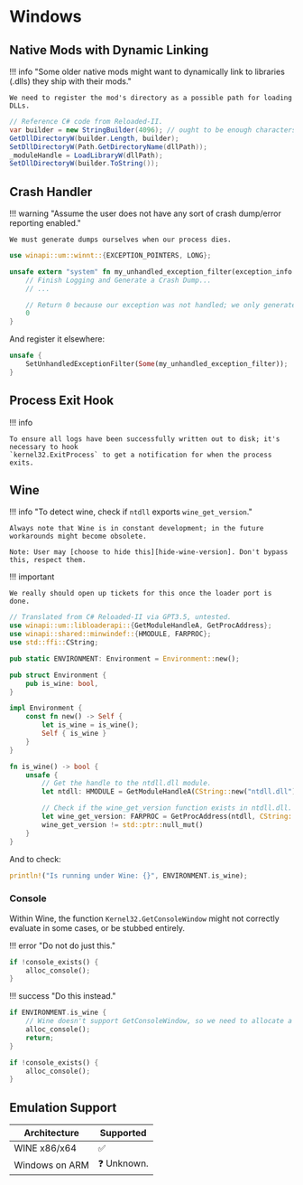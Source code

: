 ﻿# Windows

## Native Mods with Dynamic Linking

!!! info "Some older native mods might want to dynamically link to libraries (.dlls) they ship with their mods."
 
    We need to register the mod's directory as a possible path for loading DLLs.

```csharp
// Reference C# code from Reloaded-II.
var builder = new StringBuilder(4096); // ought to be enough characters given most programs break at 260 anyway.
GetDllDirectoryW(builder.Length, builder);
SetDllDirectoryW(Path.GetDirectoryName(dllPath));
_moduleHandle = LoadLibraryW(dllPath);
SetDllDirectoryW(builder.ToString());
```

## Crash Handler

!!! warning "Assume the user does not have any sort of crash dump/error reporting enabled."

    We must generate dumps ourselves when our process dies.

```rust
use winapi::um::winnt::{EXCEPTION_POINTERS, LONG};

unsafe extern "system" fn my_unhandled_exception_filter(exception_info: *mut EXCEPTION_POINTERS) -> LONG {
    // Finish Logging and Generate a Crash Dump...
    // ...

    // Return 0 because our exception was not handled; we only generated a dump.
    0
}
```

And register it elsewhere:

```rust
unsafe {
    SetUnhandledExceptionFilter(Some(my_unhandled_exception_filter));
}
```

## Process Exit Hook

!!! info

    To ensure all logs have been successfully written out to disk; it's necessary to hook
    `kernel32.ExitProcess` to get a notification for when the process exits.

## Wine

!!! info "To detect wine, check if `ntdll` exports `wine_get_version`."
 
    Always note that Wine is in constant development; in the future workarounds might become obsolete.

    Note: User may [choose to hide this][hide-wine-version]. Don't bypass this, respect them.

!!! important

    We really should open up tickets for this once the loader port is done.

```rust
// Translated from C# Reloaded-II via GPT3.5, untested.
use winapi::um::libloaderapi::{GetModuleHandleA, GetProcAddress};
use winapi::shared::minwindef::{HMODULE, FARPROC};
use std::ffi::CString;

pub static ENVIRONMENT: Environment = Environment::new();

pub struct Environment {
    pub is_wine: bool,
}

impl Environment {
    const fn new() -> Self {
        let is_wine = is_wine();
        Self { is_wine }
    }
}

fn is_wine() -> bool {
    unsafe {
        // Get the handle to the ntdll.dll module.
        let ntdll: HMODULE = GetModuleHandleA(CString::new("ntdll.dll").unwrap().as_ptr());

        // Check if the wine_get_version function exists in ntdll.dll.
        let wine_get_version: FARPROC = GetProcAddress(ntdll, CString::new("wine_get_version").unwrap().as_ptr());
        wine_get_version != std::ptr::null_mut()
    }
}
```

And to check:

```rust
println!("Is running under Wine: {}", ENVIRONMENT.is_wine);
```

### Console

Within Wine, the function `Kernel32.GetConsoleWindow` might not correctly evaluate in some cases,
or be stubbed entirely.

!!! error "Do not do just this."

```rust
if !console_exists() {
    alloc_console();
}
```

!!! success "Do this instead."

```rust
if ENVIRONMENT.is_wine {
    // Wine doesn't support GetConsoleWindow, so we need to allocate a new console window.
    alloc_console();
    return;
}

if !console_exists() {
    alloc_console();
}
```

## Emulation Support

| Architecture   | Supported   |
|----------------|-------------|
| WINE x86/x64   | ✅          |
| Windows on ARM | ❓ Unknown. |

[hide-wine-version]: https://github.com/wine-staging/wine-staging/blob/master/patches/ntdll-Hide_Wine_Exports/0001-ntdll-Add-support-for-hiding-wine-version-informatio.patch